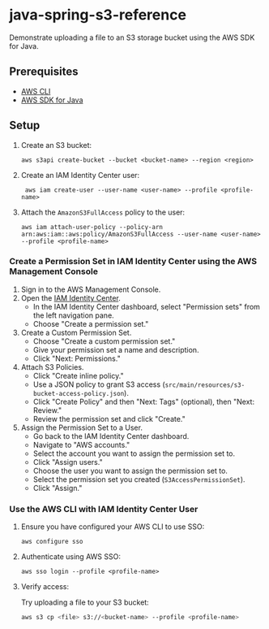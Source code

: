 # java-spring-s3-reference

Demonstrate uploading a file to an S3 storage bucket using the AWS SDK for Java.

## Prerequisites

- [AWS CLI](https://docs.aws.amazon.com/cli/latest/userguide/install-cliv2.html)
- [AWS SDK for Java](https://docs.aws.amazon.com/sdk-for-java/latest/developer-guide/get-started.html)

## Setup

1. Create an S3 bucket:

   ```shell
   aws s3api create-bucket --bucket <bucket-name> --region <region>
   ```
   
2. Create an IAM Identity Center user:

   ```shell
    aws iam create-user --user-name <user-name> --profile <profile-name>
    ```
   
3. Attach the `AmazonS3FullAccess` policy to the user:

   ```shell
   aws iam attach-user-policy --policy-arn arn:aws:iam::aws:policy/AmazonS3FullAccess --user-name <user-name> --profile <profile-name>
   ```
   
### Create a Permission Set in IAM Identity Center using the AWS Management Console

1. Sign in to the AWS Management Console.
2. Open the [IAM Identity Center](https://console.aws.amazon.com/singlesignon/home?region=us-east-1#/users).
   - In the IAM Identity Center dashboard, select "Permission sets" from the left navigation pane.
   - Choose "Create a permission set."
3. Create a Custom Permission Set.
   - Choose "Create a custom permission set."
   - Give your permission set a name and description.
   - Click "Next: Permissions."
4. Attach S3 Policies.
   - Click "Create inline policy."
   - Use a JSON policy to grant S3 access (`src/main/resources/s3-bucket-access-policy.json`).
   - Click "Create Policy" and then "Next: Tags" (optional), then "Next: Review."
   - Review the permission set and click "Create."
5. Assign the Permission Set to a User.
   - Go back to the IAM Identity Center dashboard.
   - Navigate to "AWS accounts."
   - Select the account you want to assign the permission set to.
   - Click "Assign users."
   - Choose the user you want to assign the permission set to.
   - Select the permission set you created (`S3AccessPermissionSet`).
   - Click "Assign."

### Use the AWS CLI with IAM Identity Center User

1. Ensure you have configured your AWS CLI to use SSO:
   
   ```shell
   aws configure sso
   ```

2. Authenticate using AWS SSO:

   ```shell
   aws sso login --profile <profile-name>
   ```
   
3. Verify access:

   Try uploading a file to your S3 bucket:

   ```bash
   aws s3 cp <file> s3://<bucket-name> --profile <profile-name>
   ```
